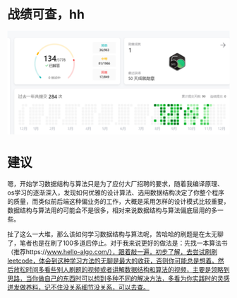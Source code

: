 # 战绩可查，hh
![alt text](image.png)

# 建议
嗯，开始学习数据结构与算法只是为了应付大厂招聘的要求，随着我编译原理、os学习的逐渐深入，发现如何优雅的设计算法、选用数据结构决定了你整个程序的质量，而类似前后端这种偏业务的工作，大概是采用怎样的设计模式比较重要，数据结构与算法用的可能会不是很多，相对来说数据结构与算法偏底层用的多一些。

扯了这么一大堆，那么该如何学习数据结构与算法呢，苦哈哈的刷题是在太无聊了，笔者也是在刷了100多道后停止。对于我来说更好的做法是：先找一本算法书（推荐https://www.hello-algo.com/），跟着敲一遍，初步了解，去尝试刷刷leetcode，体会到这种学习方法的无聊是最大的收获，否则你可能总是想着。然后放松时间多看些别人刷题的视频或者讲解数据结构和算法的视频，主要是领略到思路，当你做自己的东西时可以想到多种不同的解决方法，多看为你实践时的灵感迸发做养料，记不住没关系细节没关系，可以去查。